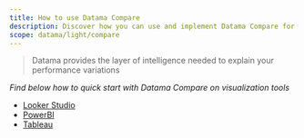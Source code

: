 ```yaml
---
title: How to use Datama Compare
description: Discover how you can use and implement Datama Compare for your uses
scope: datama/light/compare
---
```


> Datama provides the layer of intelligence needed to explain your performance variations

_Find below how to quick start with Datama Compare on visualization tools_

- [Looker Studio]({{site.url}}/{{site.baseurl}}/extensions/how-to-use/looker-studio.html)
- [PowerBI]({{site.url}}/{{site.baseurl}}/extensions/how-to-use/powerbi.html)
- [Tableau]({{site.url}}/{{site.baseurl}}/extensions/how-to-use/tableau.html)
